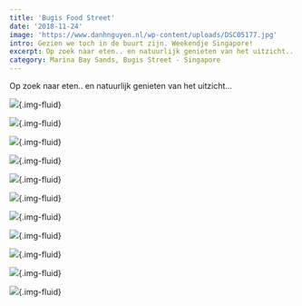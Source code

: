 ```yaml
---
title: 'Bugis Food Street'
date: '2018-11-24'
image: 'https://www.danhnguyen.nl/wp-content/uploads/DSC05177.jpg'
intro: Gezien we toch in de buurt zijn. Weekendje Singapore!
excerpt: Op zoek naar eten.. en natuurlijk genieten van het uitzicht...
category: Marina Bay Sands, Bugis Street - Singapore
---
```


Op zoek naar eten.. en natuurlijk genieten van het uitzicht...

![](https://www.danhnguyen.nl/wp-content/uploads/20181124_071736-700x394.jpg){.img-fluid}

![](https://www.danhnguyen.nl/wp-content/uploads/DSC05166-700x394.jpg){.img-fluid}

![](https://www.danhnguyen.nl/wp-content/uploads/DSC05168-700x394.jpg){.img-fluid}

![](https://www.danhnguyen.nl/wp-content/uploads/DSC05173-700x394.jpg){.img-fluid}

![](https://www.danhnguyen.nl/wp-content/uploads/DSC05174-700x394.jpg){.img-fluid}

![](https://www.danhnguyen.nl/wp-content/uploads/DSC05176-700x394.jpg){.img-fluid}

![](https://www.danhnguyen.nl/wp-content/uploads/DSC05177-700x394.jpg){.img-fluid}

![](https://www.danhnguyen.nl/wp-content/uploads/DSC05181-700x394.jpg){.img-fluid}

![](https://www.danhnguyen.nl/wp-content/uploads/DSC05178-700x394.jpg){.img-fluid}

![](https://www.danhnguyen.nl/wp-content/uploads/DSC05184-700x394.jpg){.img-fluid}

![](https://www.danhnguyen.nl/wp-content/uploads/DSC05187-700x394.jpg){.img-fluid}
